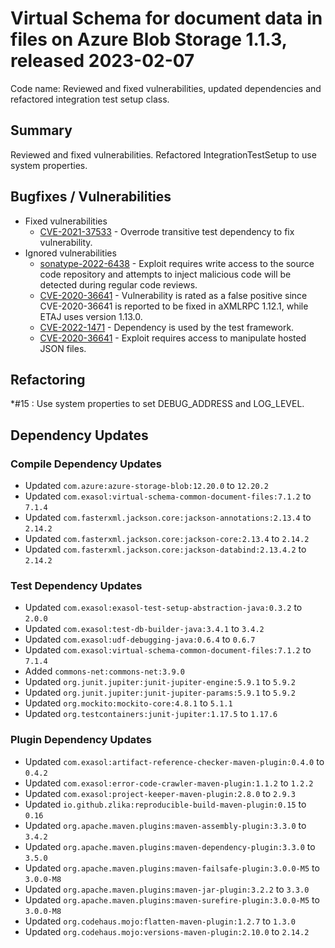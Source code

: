 # Virtual Schema for document data in files on Azure Blob Storage 1.1.3, released 2023-02-07

Code name: Reviewed and fixed vulnerabilities, updated dependencies and refactored integration test setup class.

## Summary

Reviewed and fixed vulnerabilities. 
Refactored IntegrationTestSetup to use system properties.

## Bugfixes / Vulnerabilities


* Fixed vulnerabilities
    * [CVE-2021-37533](https://ossindex.sonatype.org/component/pkg:maven/commons-net/commons-net@3.6?utm_source=ossindex-client&utm_medium=integration&utm_content=1.8.1) - Overrode transitive test dependency to fix vulnerability.
* Ignored vulnerabilities
    * [sonatype-2022-6438](https://ossindex.sonatype.org/vulnerability/sonatype-2022-6438) - Exploit requires write access to the source code repository and attempts to inject malicious code will be detected during regular code reviews.
    * [CVE-2020-36641](https://nvd.nist.gov/vuln/detail/CVE-2020-36641) - Vulnerability is rated as a false positive since CVE-2020-36641 is reported to be fixed in aXMLRPC 1.12.1, while ETAJ uses version 1.13.0.
    * [CVE-2022-1471](https://ossindex.sonatype.org/vulnerability/CVE-2022-38750) - Dependency is used by the test framework.
    * [CVE-2020-36641](https://ossindex.sonatype.org/vulnerability/CVE-2022-45688) - Exploit requires access to manipulate hosted JSON files.

## Refactoring

*#15 : Use system properties to set DEBUG_ADDRESS and LOG_LEVEL.

## Dependency Updates

### Compile Dependency Updates

* Updated `com.azure:azure-storage-blob:12.20.0` to `12.20.2`
* Updated `com.exasol:virtual-schema-common-document-files:7.1.2` to `7.1.4`
* Updated `com.fasterxml.jackson.core:jackson-annotations:2.13.4` to `2.14.2`
* Updated `com.fasterxml.jackson.core:jackson-core:2.13.4` to `2.14.2`
* Updated `com.fasterxml.jackson.core:jackson-databind:2.13.4.2` to `2.14.2`

### Test Dependency Updates

* Updated `com.exasol:exasol-test-setup-abstraction-java:0.3.2` to `2.0.0`
* Updated `com.exasol:test-db-builder-java:3.4.1` to `3.4.2`
* Updated `com.exasol:udf-debugging-java:0.6.4` to `0.6.7`
* Updated `com.exasol:virtual-schema-common-document-files:7.1.2` to `7.1.4`
* Added `commons-net:commons-net:3.9.0`
* Updated `org.junit.jupiter:junit-jupiter-engine:5.9.1` to `5.9.2`
* Updated `org.junit.jupiter:junit-jupiter-params:5.9.1` to `5.9.2`
* Updated `org.mockito:mockito-core:4.8.1` to `5.1.1`
* Updated `org.testcontainers:junit-jupiter:1.17.5` to `1.17.6`

### Plugin Dependency Updates

* Updated `com.exasol:artifact-reference-checker-maven-plugin:0.4.0` to `0.4.2`
* Updated `com.exasol:error-code-crawler-maven-plugin:1.1.2` to `1.2.2`
* Updated `com.exasol:project-keeper-maven-plugin:2.8.0` to `2.9.3`
* Updated `io.github.zlika:reproducible-build-maven-plugin:0.15` to `0.16`
* Updated `org.apache.maven.plugins:maven-assembly-plugin:3.3.0` to `3.4.2`
* Updated `org.apache.maven.plugins:maven-dependency-plugin:3.3.0` to `3.5.0`
* Updated `org.apache.maven.plugins:maven-failsafe-plugin:3.0.0-M5` to `3.0.0-M8`
* Updated `org.apache.maven.plugins:maven-jar-plugin:3.2.2` to `3.3.0`
* Updated `org.apache.maven.plugins:maven-surefire-plugin:3.0.0-M5` to `3.0.0-M8`
* Updated `org.codehaus.mojo:flatten-maven-plugin:1.2.7` to `1.3.0`
* Updated `org.codehaus.mojo:versions-maven-plugin:2.10.0` to `2.14.2`
